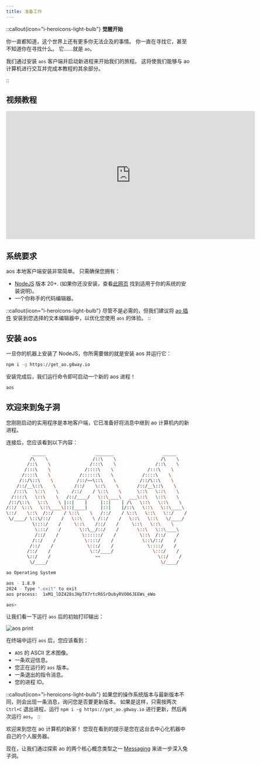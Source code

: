 ```yaml
---
title: 准备工作
---
```


::callout{icon="i-heroicons-light-bulb"}
**觉醒开始** <br />

你一直都知道，这个世界上还有更多你无法企及的事情。 你一直在寻找它，甚至不知道你在寻找什么。 它……就是 `ao`。

我们通过安装 `aos` 客户端并启动新进程来开始我们的旅程。 这将使我们能够与 ao 计算机进行交互并完成本教程的其余部分。

::

## 视频教程

<iframe width="680" height="350" src="https://www.youtube.com/embed/nhMZup9uVBQ?si=Ex0W_G-PZA1I9rH8" title="YouTube video player" frameborder="0" allow="accelerometer; autoplay; clipboard-write; encrypted-media; gyroscope; picture-in-picture; web-share" allowfullscreen></iframe>

## 系统要求

aos 本地客户端安装非常简单。 只需确保您拥有：

- [NodeJS](https://nodejs.org) 版本 20+. (如果你还没安装，查看[此网页](https://nodejs.org/en/download/package-manager) 找到适用于你的系统的安装说明)。
- 一个你称手的代码编辑器。

::callout{icon="i-heroicons-light-bulb"}
尽管不是必需的，但我们建议将 [ao 插件](../../references/editor-setup) 安装到您选择的文本编辑器中，以优化您使用 `aos` 的体验。
::

## 安装 aos

一旦你的机器上安装了 NodeJS，你所需要做的就是安装 aos 并运行它：

```sh
npm i -g https://get_ao.g8way.io
```

安装完成后，我们运行命令即可启动一个新的 aos 进程！

```sh
aos
```

## 欢迎来到兔子洞

您刚刚启动的实用程序是本地客户端，它已准备好将消息中继到 ao 计算机内的新进程。

连接后，您应该看到以下内容：

```sh
          _____                   _______                   _____
         /\    \                 /::\    \                 /\    \
        /::\    \               /:::\    \               /::\    \
       /:::\    \             /::::\    \             /:::\    \
      /::::\    \           /::::::\    \           /::::\    \
     /::/\::\    \         /::/~~\::\    \         /::/\::\    \
    /::/__\::\    \       /::/    \::\    \       /::/__\::\    \
   /:::\   \::\    \     /::/    / \::\    \      \::\   \::\    \
  /::::\   \::\    \   /::/____/   \::\____\   ___\::\   \::\    \
 /::/\::\   \::\    \ |::|    |     |::|    | /\   \::\   \::\    \
/::/  \::\   \::\____\|::|____|     |::|    |/::\   \::\   \::\____\
\::/    \::\  /::/    / \::\    \   /::/    / \::\   \::\   \::/    /
 \/____/ \::\/::/    /   \::\    \ /::/    /   \::\   \::\   \/____/
          \::::/    /     \::\    /::/    /     \::\   \::\    \
           \:::/    /       \::\__/::/    /       \::\   \::\____\
           /::/    /         \::::::/    /         \::\  /::/    /
          /::/    /           \::::/    /           \::\/::/    /
         /::/    /             \:::/    /             \::::/    /
        /::/    /               \::/____/               \:::/    /
        \::/    /                 ~~                      \::/    /
         \/____/                                           \/____/

ao Operating System

aos - 1.8.9
2024 - Type ".exit" to exit
aos process:  1xM1_lDZ428sJHpTX7rtcR6SrDubyRVO06JEEWs_eWo

aos>
```

让我们看一下运行 `aos` 后的初始打印输出：

![aos print](/aos-print.png)

在终端中运行 `aos` 后，您应该看到：

- `AOS` 的 ASCII 艺术图像。
- 一条欢迎信息。
- 您正在运行的 `aos` 版本。
- 一条退出的指令消息。
- 您的进程 ID。

::callout{icon="i-heroicons-light-bulb"}
如果您的操作系统版本与最新版本不同，则会出现一条消息，询问您是否要更新版本。 如果是这样，只需按两次 `Ctrl+C` 退出进程，运行 `npm i -g https://get_ao.g8way.io` 进行更新，然后再次运行 `aos`。
::

欢迎来到您在 ao 计算机的新家！ 您现在看到的提示是您在这台去中心化机器中自己的个人服务器。

现在，让我们通过探索 ao 的两个核心概念类型之一 [Messaging](messaging) 来进一步深入兔子洞。
